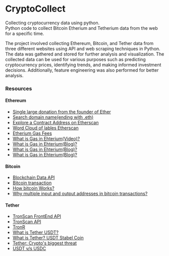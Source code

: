 # CryptoCollect
Collecting cryptocurrency data using python.   
Python code to collect Bitcoin Etherium and Tetherium data from the web for a specific time.  

The project involved collecting Ethereum, Bitcoin, and Tether data from three different websites using API and web scraping techniques in Python. The data was gathered and stored for further analysis and visualization. The collected data can be used for various purposes such as predicting cryptocurrency prices, identifying trends, and making informed investment decisions. Additionally, feature engineering was also performed for better analysis.  

### Resources  

#### Ethereum
- [Single large donation from the founder of Ether](https://cointelegraph.com/news/vitalik-buterin-quietly-donates-5m-eth-to-aid-ukraine-as-total-tracked-crypto-donations-reach-133m)  
- [Search domain name(ending with .eth)](https://etherscan.io/enslookup-search?search=iaezi.eth)  
- [Explore a Contract Address on Etherscan](https://info.etherscan.com/explore-contract-address/)  
- [Word Cloud of lables Etherscan](https://etherscan.io/labelcloud?)  
- [Etherium Gas Fees](https://www.coindesk.com/learn/what-are-ethereum-gas-fees/)  
- [What is Gas in Ehterium(Video)?](https://www.youtube.com/watch?v=Yh8cHUB-KoU)  
- [What is Gas in Ehterium(Blog)?](https://www.gemini.com/cryptopedia/what-are-gas-fees-gwei-gas-fees-eth-ether-transaction-fee)  
- [What is Gas in Ehterium(Blog)?](https://ethereum.org/en/developers/docs/gas/)  
- [What is Gas in Ehterium(Blog)?](https://cryptotesters.com/blog/ethereum-gas)  

#### Bitcoin
- [Blockchain Data API](https://www.blockchain.com/api/blockchain_api)  
- [Bitcoin transaction](https://www.youtube.com/watch?v=Em8nJN8IEes)  
- [How bitcoin Works?](https://www.youtube.com/watch?v=bBC-nXj3Ng4)  
- [Why multiple input and output addresses in bitcoin transactions?](https://bitcoin.stackexchange.com/questions/74003/multiple-input-and-output-addresses-in-bitcoin-transactions)  

#### Tether
- [TronScan FrontEnd API](https://github.com/tronscan/tronscan-frontend/blob/master/document/api.md) 
- [TronScan API](https://github.com/tronscan/tronscan-api)    
- [TronR](https://levelup.gitconnected.com/introducing-tronr-an-r-package-to-explore-the-tron-blockchain-f0413f38b753)  
- [What is Tether USDT?](https://www.youtube.com/watch?v=Kt0HlIP06d8)  
- [What is Tether? USDT Stabel Coin](https://www.youtube.com/watch?v=cK8bAA6H5PY)  
- [Tether: Crypto's biggest threat](https://www.youtube.com/watch?v=TILEtg2wliI)  
- [USDT v/s USDC](https://www.cabital.com/blog/stablecoins-whats-the-difference-between-usdt-and-usdc)  
